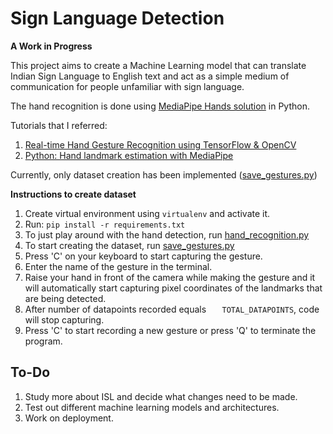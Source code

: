 # Sign Language Detection

**A Work in Progress**

This project aims to create a Machine Learning model that can translate Indian Sign Language to English text and act as a simple medium of communication for people unfamiliar with sign language.

The hand recognition is done using [MediaPipe Hands solution](https://google.github.io/mediapipe/solutions/hands.html) in Python.

Tutorials that I referred:
1. [Real-time Hand Gesture Recognition using TensorFlow & OpenCV](https://techvidvan.com/tutorials/hand-gesture-recognition-tensorflow-opencv/)
2. [Python: Hand landmark estimation with MediaPipe](https://techtutorialsx.com/2021/04/10/python-hand-landmark-estimation/)

Currently, only dataset creation has been implemented ([save_gestures.py](save_gestures.py)) 

**Instructions to create dataset**

1. Create virtual environment using
   ```virtualenv``` and activate it.
2. Run: ```pip install -r requirements.txt```
3. To just play around with the hand detection, run [hand_recognition.py](hand_recognition.py)
4. To start creating the dataset, run [save_gestures.py](save_gestures.py)
5. Press 'C' on your keyboard to start capturing the gesture. 
6. Enter the name of the gesture in the terminal.
7. Raise your hand in front of the camera while making the gesture and it will automatically start capturing pixel coordinates of the landmarks that are being detected.
8. After number of datapoints recorded equals ```   TOTAL_DATAPOINTS```, code will stop capturing.
9. Press 'C' to start recording a new gesture or press 'Q' to terminate the program.

## **To-Do**

1. Study more about ISL and decide what changes need to be made.
2. Test out different machine learning models and architectures.
3. Work on deployment.
